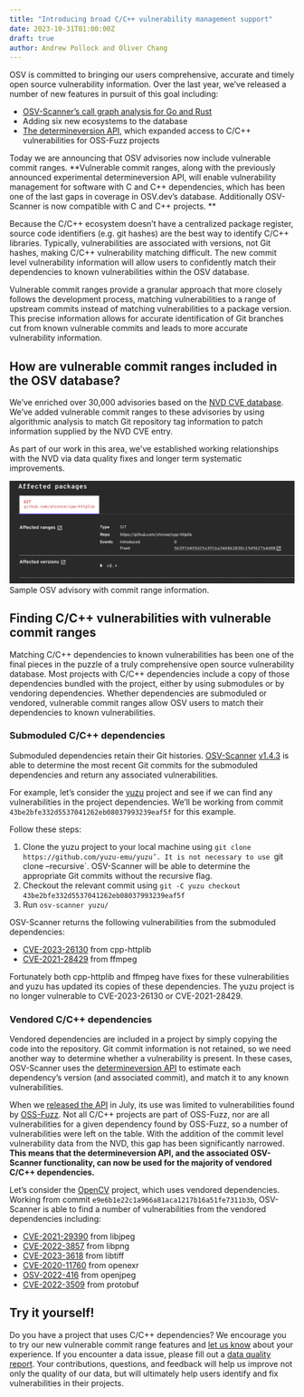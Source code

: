 ```yaml
---
title: "Introducing broad C/C++ vulnerability management support"
date: 2023-10-31T01:00:00Z
draft: true
author: Andrew Pollock and Oliver Chang
---
```

OSV is committed to bringing our users comprehensive, accurate and timely open source vulnerability information. Over the last year, we’ve released a number of new features in pursuit of this goal including:
- [OSV-Scanner’s call graph analysis for Go and Rust](https://google.github.io/osv-scanner/experimental/#scanning-with-call-analysis)
- Adding six new ecosystems to the database
- [The determineversion API](https://osv.dev/blog/posts/using-the-determineversion-api/), which expanded access to C/C++ vulnerabilities for OSS-Fuzz projects 

Today we are announcing that OSV advisories now include vulnerable commit ranges. **Vulnerable commit ranges, along with the previously announced experimental determineversion API, will enable vulnerability management for software with C and C++ dependencies, which has been one of the last gaps in coverage in OSV.dev’s database. Additionally OSV-Scanner is now compatible with C and C++ projects. **
<!--more-->

Because the C/C++ ecosystem doesn’t have a centralized package register, source code identifiers (e.g. git hashes) are the best way to identify C/C++ libraries. Typically, vulnerabilities are associated with versions, not Git hashes, making C/C++ vulnerability matching difficult. The new commit level vulnerability information will allow users to confidently match their dependencies to known vulnerabilities within the OSV database. 

Vulnerable commit ranges provide a granular approach that more closely follows the development process, matching vulnerabilities to a range of upstream commits instead of matching vulnerabilities to a package version. This precise information allows for accurate identification of Git branches cut from known vulnerable commits and leads to more accurate vulnerability information.

## How are vulnerable commit ranges included in the OSV database?

We’ve enriched over 30,000 advisories based on the [NVD CVE database](https://nvd.nist.gov/vuln/search). We’ve added vulnerable commit ranges to these advisories by using algorithmic analysis to match Git repository tag information to patch information supplied by the NVD CVE entry. 

As part of our work in this area, we've established working relationships with the NVD via data quality fixes and longer term systematic improvements.

![Image shows the vulnerable commit ranges for CVE-2023-26130. More information is available in the "Submoduled C/C++ dependencies" section.](commit-range.png "Vulnerable commit ranges for CVE-2023-26130")
Sample OSV advisory with commit range information.

## Finding C/C++ vulnerabilities with vulnerable commit ranges

Matching C/C++ dependencies to known vulnerabilities has been one of the final pieces in the puzzle of a truly comprehensive open source vulnerability database. Most projects with C/C++ dependencies include a copy of those dependencies bundled with the project, either by using submodules or by vendoring dependencies. Whether dependencies are submoduled or vendored, vulnerable commit ranges allow OSV users to match their dependencies to known vulnerabilities. 

### Submoduled C/C++ dependencies

Submoduled dependencies retain their Git histories. [OSV-Scanner](https://google.github.io/osv-scanner/) [v1.4.3](https://github.com/google/osv-scanner/releases/tag/v1.4.3) is able to determine the most recent Git commits for the submoduled dependencies and return any associated vulnerabilities. 

For example, let’s consider the [yuzu](https://github.com/yuzu-emu/yuzu) project and see if we can find any vulnerabilities in the project dependencies. We’ll be working from commit `43be2bfe332d5537041262eb08037993239eaf5f` for this example. 

Follow these steps:

1. Clone the yuzu project to your local machine using `git clone https://github.com/yuzu-emu/yuzu’. It is not necessary to use `git clone –recursive`. OSV-Scanner will be able to determine the appropriate Git commits without the recursive flag. 
2. Checkout the relevant commit using `git -C yuzu checkout 43be2bfe332d5537041262eb08037993239eaf5f`
3. Run `osv-scanner yuzu/`

OSV-Scanner returns the following vulnerabilities from the submoduled dependencies:

- [CVE-2023-26130](https://osv.dev/vulnerability/CVE-2023-26130) from cpp-httplib
- [CVE-2021-28429](https://osv.dev/vulnerability/CVE-2021-28429) from ffmpeg

Fortunately both cpp-httplib and ffmpeg have fixes for these vulnerabilities and yuzu has updated its copies of these dependencies. The yuzu project is no longer vulnerable to CVE-2023-26130 or CVE-2021-28429.

### Vendored C/C++ dependencies

Vendored dependencies are included in a project by simply copying the code into the repository. Git commit information is not retained, so we need another way to determine whether a vulnerability is present. In these cases, OSV-Scanner uses the [determineversion API](https://google.github.io/osv.dev/post-v1-determineversion/) to estimate each dependency’s version (and associated commit), and match it to any known vulnerabilities. 

When we [released the API](https://osv.dev/blog/posts/using-the-determineversion-api/) in July, its use was limited to vulnerabilities found by [OSS-Fuzz](https://google.github.io/oss-fuzz/). Not all C/C++ projects are part of OSS-Fuzz, nor are all vulnerabilities for a given dependency found by OSS-Fuzz, so a number of vulnerabilities were left on the table. With the addition of the commit level vulnerability data from the NVD, this gap has been significantly narrowed. **This means that the determineversion API, and the associated OSV-Scanner functionality, can now be used for the majority of vendored C/C++ dependencies.** 

Let’s consider the [OpenCV](https://github.com/opencv/opencv) project, which uses vendored dependencies. Working from commit `e9e6b1e22c1a966a81aca1217b16a51fe7311b3b`, OSV-Scanner is able to find a number of vulnerabilities from the vendored dependencies including:

- [CVE-2021-29390](https://osv.dev/vulnerability/CVE-2021-29390) from libjpeg 
- [CVE-2022-3857](https://osv.dev/vulnerability/CVE-2022-3857) from libpng 
- [CVE-2023-3618](https://osv.dev/vulnerability/CVE-2023-3618) from libtiff 
- [CVE-2020-11760](https://osv.dev/vulnerability/CVE-2020-11760) from openexr
- [OSV-2022-416](https://osv.dev/vulnerability/OSV-2022-416) from openjpeg
- [CVE-2022-3509](https://osv.dev/vulnerability/CVE-2022-3509) from protobuf

## Try it yourself!

Do you have a project that uses C/C++ dependencies? We encourage you to try our new vulnerable commit range features and [let us know](https://github.com/google/osv.dev/issues/new/) about your experience. If you encounter a data issue, please fill out a [data quality report](https://github.com/google/osv.dev/issues/new?assignees=&labels=data+quality&projects=&template=converted-nvd-cve-data-quality-report.md&title=Data+quality+issue+with+CVE-yyyy-nnnn). Your contributions, questions, and feedback will help us improve not only the quality of our data, but will ultimately help users identify and fix vulnerabilities in their projects. 